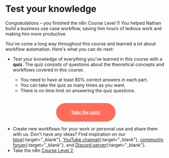 # Test your knowledge

Congratulations – you finished the n8n Course Level 1! You helped Nathan build a business use case workflow, saving him hours of tedious work and making him more productive.

You've come a long way throughout this course and learned a lot about workflow automation. Here's what you can do next:

* Test your knowledge of everything you've learned in this course with a **quiz**. The quiz consists of questions about the theoretical concepts and workflows covered in this course.

    - You need to have at least 80% correct answers in each part.
    - You can take the quiz as many times as you want.
    - There is no time limit on answering the quiz questions.

<br/>
<div style="text-align:center;">
	<button style="font-weight: 600;padding: 20px 46px;border-radius: 30px;color: #fff;background-color: #ff6d5a;border-color: #ff6d5a;border: 1px solid #ff6d5a;font-size: 14px;"><a href="https://n8n-community.typeform.com/to/JMoBXeGA" target="_blank" style="color: #fff;">Take the quiz!</a></button>
</div>


* Create new workflows for your work or personal use and share them with us. Don't have any ideas? Find inspiration on our [blog](https://n8n.io/blog/){:target="_blank"}, [YouTube channel](https://www.youtube.com/c/n8n-io){:target="_blank"}, [community forum](https://community.n8n.io){:target="_blank"}, and [Discord server](https://discord.gg/vWwMVThRta){:target="_blank"}.
* Take the n8n [Course Level 2](/courses/level-two/).
